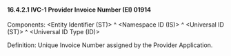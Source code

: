 #### 16.4.2.1 IVC-1 Provider Invoice Number (EI) 01914

Components: &lt;Entity Identifier (ST)> ^ &lt;Namespace ID (IS)> ^ &lt;Universal ID (ST)> ^ &lt;Universal ID Type (ID)>

Definition: Unique Invoice Number assigned by the Provider Application.
